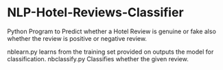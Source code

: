 # NLP-Hotel-Reviews-Classifier

Python Program to Predict whether a Hotel Review is genuine or fake
also whether the review is positive or negative review. 


nblearn.py learns from the training set provided on outputs the model for classification.
nbclassify.py Classifies whether the given review.
